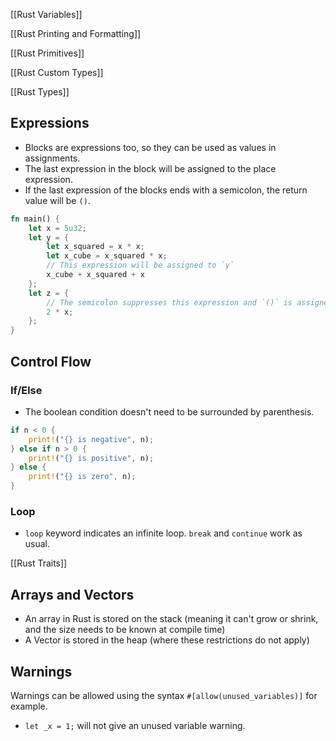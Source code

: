 [[Rust Variables]]

[[Rust Printing and Formatting]]

[[Rust Primitives]]

[[Rust Custom Types]]

[[Rust Types]]

## Expressions
- Blocks are expressions too, so they can be used as values in assignments. 
- The last expression in the block will be assigned to the place expression.
- If the last expression of the blocks ends with a semicolon, the return value will be `()`.
```rust
fn main() {
    let x = 5u32;
    let y = {
        let x_squared = x * x;
        let x_cube = x_squared * x;
        // This expression will be assigned to `y`
        x_cube + x_squared + x
    };
    let z = {
        // The semicolon suppresses this expression and `()` is assigned to `z`
        2 * x;
    };
}
```

## Control Flow
### If/Else
- The boolean condition doesn't need to be surrounded by parenthesis.
```rust
if n < 0 {
    print!("{} is negative", n);
} else if n > 0 {
    print!("{} is positive", n);
} else {
    print!("{} is zero", n);
}
```
### Loop
- `loop` keyword indicates an infinite loop. `break` and `continue` work as usual.





[[Rust Traits]]

## Arrays and Vectors
- An array in Rust is stored on the stack (meaning it can't grow or shrink, and the size needs to be known at compile time)
- A Vector is stored in the heap (where these restrictions do not apply)
## Warnings
Warnings can be allowed using the syntax `#[allow(unused_variables)]` for example.
- `let _x = 1;` will not give an unused variable warning.

